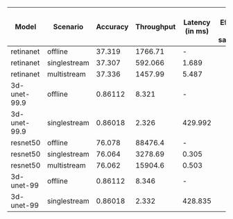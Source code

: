 | Model        | Scenario     |   Accuracy |   Throughput | Latency (in ms)   | Power Efficiency (in samples/J)   | TEST01   | TEST04   |
|--------------|--------------|------------|--------------|-------------------|-----------------------------------|----------|----------|
| retinanet    | offline      |   37.319   |     1766.71  | -                 |                                   | passed   |          |
| retinanet    | singlestream |   37.307   |      592.066 | 1.689             |                                   | passed   |          |
| retinanet    | multistream  |   37.336   |     1457.99  | 5.487             |                                   | passed   |          |
| 3d-unet-99.9 | offline      |    0.86112 |        8.321 | -                 |                                   | passed   |          |
| 3d-unet-99.9 | singlestream |    0.86018 |        2.326 | 429.992           |                                   | passed   |          |
| resnet50     | offline      |   76.078   |    88476.4   | -                 |                                   | passed   | passed   |
| resnet50     | singlestream |   76.064   |     3278.69  | 0.305             |                                   | passed   | passed   |
| resnet50     | multistream  |   76.062   |    15904.6   | 0.503             |                                   | passed   | passed   |
| 3d-unet-99   | offline      |    0.86112 |        8.346 | -                 |                                   | passed   |          |
| 3d-unet-99   | singlestream |    0.86018 |        2.332 | 428.835           |                                   | passed   |          |